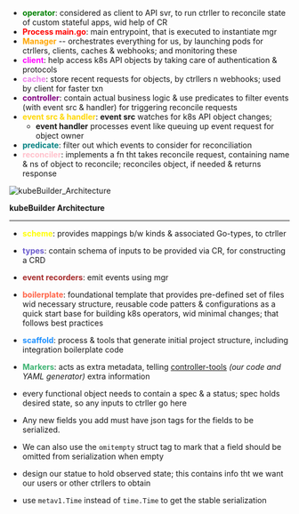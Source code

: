 - <span style="color: green;"><b>operator</b></span>: considered as client to API svr, to run ctrller to reconcile state of custom stateful apps, wid help of CR
- <span style="color: red;"><b>Process main.go</b></span>: main entrypoint, that is executed to instantiate mgr
- <font style="color:orange"><b>Manager</b></font> -- orchestrates everything for us, by launching pods for ctrllers, clients, caches & webhooks; and monitoring these
- <font style="color:magenta"><b>client</b></font>: help access k8s API objects by taking care of authentication & protocols
- <font style="color:violet"><b>cache</b></font>: store recent requests for objects, by ctrllers n webhooks; used by client for faster txn
- <font style="color:purple"><b>controller</b></font>: contain actual business logic & use predicates to filter events (with event src & handler) for triggering reconcile requests
- <font style="color:gold"><b>event src & handler</b></font>: **event src** watches for k8s API object changes; 
	- **event handler** processes event like queuing up event request for object owner
- <font style="color:teal"><b>predicate</b></font>: filter out which events to consider for reconciliation
- <font style="color:pink"><b>reconciler</b></font>: implements a fn tht takes reconcile request, containing name & ns of object to reconcile; reconciles object, if needed & returns response


![kubeBuilder_Architecture](https://github.com/user-attachments/assets/e66fa8a9-43ee-4718-808e-58a1e26115c0)

**kubeBuilder Architecture**

---
- <font style="color:yellow"><b>scheme</b></font>: provides mappings b/w kinds & associated Go-types, to ctrller
- <font style="color:slateblue"><b>types</b></font>: contain schema of inputs to be provided via CR, for constructing a CRD
- <font style="color:brown"><b>event recorders</b></font>: emit events using mgr
- <font style="color:Tomato"><b>boilerplate</b></font>: foundational template that provides pre-defined set of files wid necessary structure, reusable code patters & configurations as a quick start base for building k8s operators, wid minimal changes; that follows best practices
- <font style="color:dodgerblue"><b>scaffold</b></font>: process & tools that generate initial project structure, including integration boilerplate code
- <font style="color:mediumseagreen"><b>Markers</b></font>: acts as extra metadata, telling [controller-tools](https://github.com/kubernetes-sigs/controller-tools) _(our code and YAML generator)_ extra information

- every functional object needs to contain a spec & a status; spec holds desired state, so any inputs to ctrller go here
- Any new fields you add must have json tags for the fields to be serialized.
- We can also use the `omitempty` struct tag to mark that a field should be omitted from serialization when empty
- design our statue to hold observed state; this contains info tht we want our users or other ctrllers to obtain
- use `metav1.Time` instead of `time.Time` to get the stable serialization

